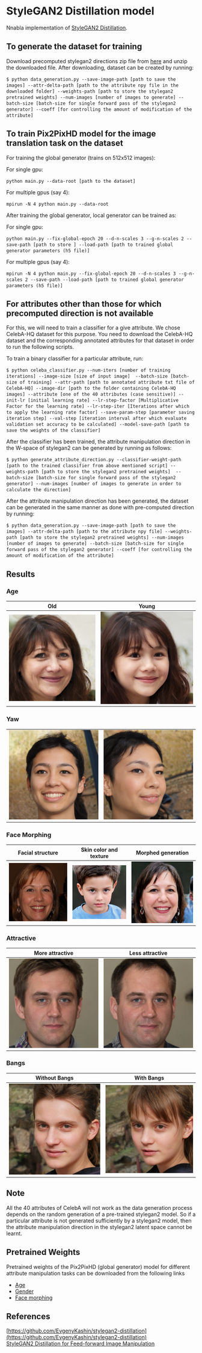 # StyleGAN2 Distillation model

Nnabla implementation of [StyleGAN2 Distillation](https://arxiv.org/abs/2003.03581). 

## To generate the dataset for training 

Download precomputed stylegan2 directions zip file from [here](https://hostb.org/NCM) and unzip the downloaded file. After downloading, dataset can be created by running: 

```
$ python data_generation.py --save-image-path [path to save the images] --attr-delta-path [path to the attribute npy file in the downloaded folder] --weights-path [path to store the stylegan2 pretrained weights] --num-images [number of images to generate] --batch-size [batch-size for single forward pass of the stylegan2 generator] --coeff [for controlling the amount of modification of the attribute] 
```

## To train Pix2PixHD model for the image translation task on the dataset

For training the global generator (trains on 512x512 images):

For single gpu: 

```
python main.py --data-root [path to the dataset]
```

For multiple gpus (say 4):

```
mpirun -N 4 python main.py --data-root
```

After training the global generator, local generator can be trained as: 

For single gpu: 

```
python main.py --fix-global-epoch 20 --d-n-scales 3 --g-n-scales 2 --save-path [path to store ] --load-path [path to trained global generator parameters (h5 file)]
```

For multiple gpus (say 4):

```
mpirun -N 4 python main.py --fix-global-epoch 20 --d-n-scales 3 --g-n-scales 2 --save-path --load-path [path to trained global generator parameters (h5 file)]
```

## For attributes other than those for which precomputed direction is not available

For this, we will need to train a classifier for a give attribute. We chose CelebA-HQ dataset for this purpose. You need to download the CelebA-HQ dataset and the corresponding annotated attributes for that dataset in order to run the following scripts. 

To train a binary classifier for a particular attribute, run: 

```
$ python celeba_classifier.py --num-iters [number of training iterations] --image-size [size of input image]  --batch-size [batch-size of training] --attr-path [path to annotated attribute txt file of CelebA-HQ] --image-dir [path to the folder containing CelebA-HQ images] --attribute [one of the 40 attributes (case sensitive)] --init-lr [initial learning rate] --lr-step-factor [Multiplicative Factor for the learning rate] --lr-step-iter [Iterations after which to apply the learning rate factor] --save-param-step [parameter saving iteration step] --val-step [iteration interval after which evaluate validation set accuracy to be calculated] --model-save-path [path to save the weights of the classifier]
```

After the classifier has been trained, the attribute manipulation direction in the W-space of stylegan2 can be generated by running as follows:

```
$ python generate_attribute_direction.py --classifier-weight-path [path to the trained classifier from above mentioned script] --weights-path [path to store the stylegan2 pretrained weights]  --batch-size [batch-size for single forward pass of the stylegan2 generator] --num-images [number of images to generate in order to calculate the direction]
```

After the attribute manipulation direction has been generated, the dataset can be generated in the same manner as done with pre-computed direction by running: 

```
$ python data_generation.py --save-image-path [path to save the images] --attr-delta-path [path to the attribute npy file] --weights-path [path to store the stylegan2 pretrained weights] --num-images [number of images to generate] --batch-size [batch-size for single forward pass of the stylegan2 generator] --coeff [for controlling the amount of modification of the attribute] 
```

## Results

### Age 

| Old | Young|
|:-----:|:-----:|
|![](./sample-results/age_plus.png)|![](./sample-results/age_minus.png)|

### Yaw  

| | |
|:-----:|:-----:|
|![](./sample-results/yaw_plus.png)|![](./sample-results/yaw_minus.png)|

### Face Morphing

| Facial structure | Skin color and texture | Morphed generation|
|:-----:|:-----:|:-----:|
|![](./sample-results/facemorph_content.png)|![](./sample-results/facemorph_style.png)|![](./sample-results/facemorph_gen.png)|

### Attractive  

| More attractive | Less attractive |
|:-----:|:-----:|
|![](./sample-results/attractive_plus.png)|![](./sample-results/attractive_minus.png)|

### Bangs 

| Without Bangs | With Bangs|
|:-----:|:-----:|
|![](./sample-results/bangs_minus.png)|![](./sample-results/bangs_plus.png)|


## Note

All the 40 attributes of CelebA will not work as the data generation process depends on the random generation of a pre-trained stylegan2 model. So if a particular attribute is not generated sufficiently by a stylegan2 model, then the attribute manipulation direction in the stylegan2 latent space cannot be learnt. 

## Pretrained Weights

Pretrained weights of the Pix2PixHD (global generator) model for different attribute manipulation tasks can be downloaded from the following links

- [Age](nnabla.org/pretrained-models/nnabla-examples/GANs/stylegan2-distillation/age.h5)
- [Gender](nnabla.org/pretrained-models/nnabla-examples/GANs/stylegan2-distillation/gender.h5)
- [Face morphing](nnabla.org/pretrained-models/nnabla-examples/GANs/stylegan2-distillation/face_morph.h5)

## References
[https://github.com/EvgenyKashin/stylegan2-distillation](https://github.com/EvgenyKashin/stylegan2-distillation)        
[StyleGAN2 Distillation for Feed-forward Image Manipulation](https://arxiv.org/abs/2003.03581)

